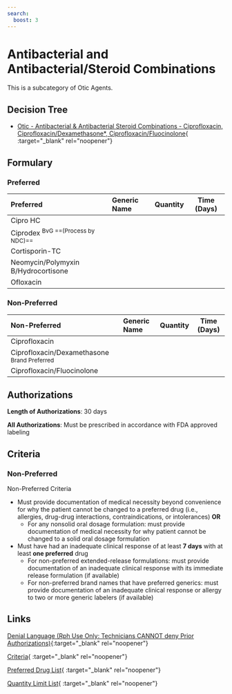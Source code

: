 ```yaml
---
search:
  boost: 3
---
```


# Antibacterial and Antibacterial/Steroid Combinations

This is a subcategory of Otic Agents.

## Decision Tree

- [Otic - Antibacterial & Antibacterial Steroid Combinations - Ciprofloxacin, Ciprofloxacin/Dexamethasone*, Ciprofloxacin/Fluocinolone](https://forms.office.com/Pages/ResponsePage.aspx?id=nPhjxpvvj0G9PUHkbAzgaN9UYz8EqmlIs3_TYn4TbXBURjEzRU1XTk9DRkJSV1I2VUYxOEYzVDZBMiQlQCN0PWcu){ :target="_blank" rel="noopener"}

## Formulary

### Preferred

| Preferred                               | Generic Name | Quantity | Time (Days) |
| :-------------------------------------- | :----------- | :------: | :---------: |
| Cipro HC                                |              |          |             |
| Ciprodex <sup>BvG ==(Process by NDC)==</sup>                 |              |          |             |
| Cortisporin-TC                          |              |          |             |
| Neomycin/Polymyxin B/Hydrocortisone |              |          |             |
| Ofloxacin                               |              |          |             |

### Non-Preferred

| Non-Preferred                 | Generic Name | Quantity | Time (Days) |
| :---------------------------- | :----------- | :------: | :---------: |
| Ciprofloxacin                 |              |          |             |
| <span title = "Brand Preferred: Ciprodex">Ciprofloxacin/Dexamethasone</span> <sup>Brand Preferred</sup> |              |          |             |
| Ciprofloxacin/Fluocinolone  |              |          |             |

## Authorizations

**Length of Authorizations**: 30 days

**All Authorizations**: Must be prescribed in accordance with FDA approved labeling

## Criteria

### Non-Preferred

Non-Preferred Criteria

- Must provide documentation of medical necessity beyond convenience for why the patient cannot be changed to a preferred drug (i.e., allergies, drug-drug interactions, contraindications, or intolerances) **OR**
    - For any nonsolid oral dosage formulation: must provide documentation of medical necessity for why patient cannot be changed to a solid oral dosage formulation
- Must have had an inadequate clinical response of at least **7 days** with at least **one preferred** drug
    - For non-preferred extended-release formulations: must provide documentation of an inadequate clinical response with its immediate release formulation (if available)
    - For non-preferred brand names that have preferred generics: must provide documentation of an inadequate clinical response or allergy to two or more generic labelers (if available)

## Links

[Denial Language (Rph Use Only: Technicians CANNOT deny Prior Authorizations)](https://mygainwell-my.sharepoint.com.mcas.ms/:w:/r/personal/rachel_carpenter_gainwelltechnologies_com/_layouts/15/Doc.aspx?sourcedoc=%7BE78364D9-082C-41C5-9902-8F8AC94900ED%7D&file=Denial%20Language%20Updated%2002062023.docx&mobileredirect=true&action=embedview&wdStartOn=81&cid=f4472ece-6d4f-4694-b0c5-c150a2f53fea){:target="_blank" rel="noopener"} 

[Criteria](https://medicaid.ohio.gov/static/PHM/drug-coverage/20230701+UPDL+Criteria+_v1_FINAL.approved.pdf#page=92){ :target="_blank" rel="noopener"}

[Preferred Drug List](https://medicaid.ohio.gov/static/PHM/drug-coverage/20230701_UPDL_FINAL_ODM.approved.v2.pdf#page=30){ :target="_blank" rel="noopener"}

[Quantity Limit List](https://pharmacy.medicaid.ohio.gov/sites/default/files/20230101_Ohio_Medicaid_Quantity_Document_APPROVED.pdf){ :target="_blank" rel="noopener"}
